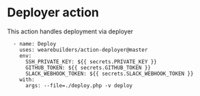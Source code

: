 # Deployer action

This action handles deployment via deployer

```
  - name: Deploy
    uses: wearebuilders/action-deployer@master
    env:
      SSH_PRIVATE_KEY: ${{ secrets.PRIVATE_KEY }}
      GITHUB_TOKEN: ${{ secrets.GITHUB_TOKEN }}
      SLACK_WEBHOOK_TOKEN: ${{ secrets.SLACK_WEBHOOK_TOKEN }}
    with:
      args: --file=./deploy.php -v deploy
```
